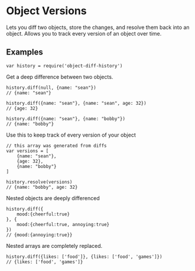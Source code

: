 Object Versions
===============

Lets you diff two objects, store the changes, and resolve them back into an object. Allows you to track every version of an object over time. 

Examples
--------

	var history = require('object-diff-history')

Get a deep difference between two objects. 

	history.diff(null, {name: "sean"}) 		
	// {name: "sean"}
	
	history.diff({name: "sean"}, {name: "sean", age: 32})
	// {age: 32}
	
	history.diff({name: "sean"}, {name: "bobby"})
	// {name: "bobby"}
	
Use this to keep track of every version of your object

	// this array was generated from diffs
	var versions = [
		{name: "sean"},
		{age: 32},
		{name: "bobby"}
	]
	
	history.resolve(versions)
	// {name: "bobby", age: 32}
	
Nested objects are deeply differenced

	history.diff({
		mood:{cheerful:true}
	}, {
		mood:{cheerful:true, annoying:true}
	})
	// {mood:{annoying:true}}
	
Nested arrays are completely replaced.

	history.diff({likes: ['food']}, {likes: ['food', 'games']})
	// {likes: ['food', 'games']}
	
